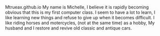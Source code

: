 Mtrueax.github.io
My name is Michelle, I believe it is rapidly becoming obvious that this is my first computer class. I seem to have a lot to learn, I  like learning new things and refuse to give up when it becomes difficult. I like riding horses and motercycles, (not at the same time) as a hobby, My husband and I restore and revive old classic and antique cars.
